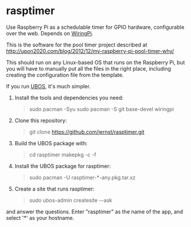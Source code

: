 rasptimer
=========

Use Raspberry Pi as a schedulable timer for GPIO hardware, configurable over the web.
Depends on [WiringPi](http://wiringpi.com/).

This is the software for the pool timer project described at
http://upon2020.com/blog/2012/12/my-raspberry-pi-pool-timer-why/

This should run on any Linux-based OS that runs on the Raspberry Pi, but you will
have to manually put all the files in the right place, including creating the
configuration file from the template.

If you run [UBOS](http://ubos.net/), it's much simpler.

1. Install the tools and dependencies you need:

    > sudo pacman -Syu
    > sudo pacman -S git base-devel wiringpi

2. Clone this repository:

    > git clone https://github.com/jernst/rasptimer.git

3. Build the UBOS package with:

    > cd rasptimer
    > makepkg -c -f

3. Install the UBOS package for rasptimer:

    > sudo pacman -U rasptimer-*-any.pkg.tar.xz

4. Create a site that runs rasptimer:

    > sudo ubos-admin createsite --ask

and answer the questions. Enter "rasptimer" as the name of the app,
and select '*' as your hostname.

